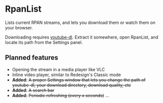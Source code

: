 # RpanList

Lists current RPAN streams, and lets you download them or watch them on your browser.

Downloading requires [youtube-dl](https://ytdl-org.github.io/youtube-dl/). Extract it somewhere, open RpanList, and locate its path from the Settings panel.

## Planned features
- Opening the stream in a media player like VLC
- Inline video player, similar to Redesign's Classic mode
- **Added:** ~~A proper Settings window that lets you change the path of youtube-dl, your download directory, download quality, etc~~
- **Added:** ~~A search bar~~
- **Added:** ~~Periodic refreshing (every x seconds)~~
...

